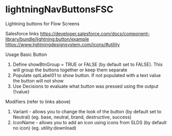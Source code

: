 # lightningNavButtonsFSC
Lightning buttons for Flow Screens

Salesforce links
https://developer.salesforce.com/docs/component-library/bundle/lightning:button/example
https://www.lightningdesignsystem.com/icons/#utility

Usage
  Basic Button
  1. Define showBtnGroup = TRUE or FALSE (by default set to FALSE). This will group the buttons together or keep them separate
  2. Populate optLabel01 to show button. If not populated with a text value the button will not show
  3. Use Decisions to evaluate what button was pressed using the output {!value} 

  Modifiers (refer to links above)
  1. Variant - allows you to change the look of the button (by default set to Neutral)
      (eg. base, neutral, brand, destructive, success)
  2. IconName - allows you to add an icon using icons from SLDS (by default no icon)
      (eg. utility:download) 





